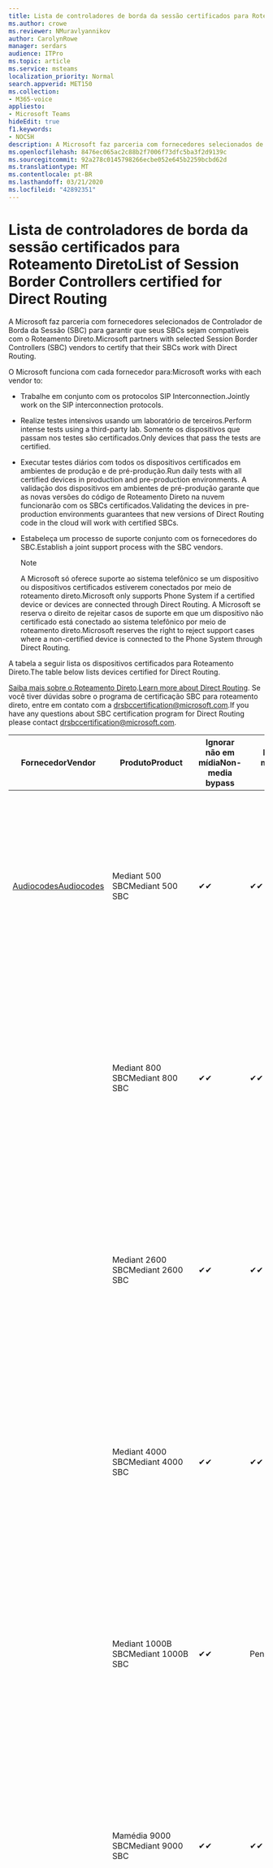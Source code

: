 ```yaml
---
title: Lista de controladores de borda da sessão certificados para Roteamento Direto
ms.author: crowe
ms.reviewer: NMuravlyannikov
author: CarolynRowe
manager: serdars
audience: ITPro
ms.topic: article
ms.service: msteams
localization_priority: Normal
search.appverid: MET150
ms.collection:
- M365-voice
appliesto:
- Microsoft Teams
hideEdit: true
f1.keywords:
- NOCSH
description: A Microsoft faz parceria com fornecedores selecionados de SBC (controlador de borda da sessão) para garantir que seus SBCs sejam compatíveis com o Roteamento Direto.
ms.openlocfilehash: 8476ec065ac2c88b2f7006f73dfc5ba3f2d9139c
ms.sourcegitcommit: 92a278c0145798266ecbe052e645b2259bcbd62d
ms.translationtype: MT
ms.contentlocale: pt-BR
ms.lasthandoff: 03/21/2020
ms.locfileid: "42892351"
---
```

# <a name="list-of-session-border-controllers-certified-for-direct-routing"></a><span data-ttu-id="8d924-103">Lista de controladores de borda da sessão certificados para Roteamento Direto</span><span class="sxs-lookup"><span data-stu-id="8d924-103">List of Session Border Controllers certified for Direct Routing</span></span>

<span data-ttu-id="8d924-104">A Microsoft faz parceria com fornecedores selecionados de Controlador de Borda da Sessão (SBC) para garantir que seus SBCs sejam compatíveis com o Roteamento Direto.</span><span class="sxs-lookup"><span data-stu-id="8d924-104">Microsoft partners with selected Session Border Controllers (SBC) vendors to certify that their SBCs work with Direct Routing.</span></span> 

<span data-ttu-id="8d924-105">O Microsoft funciona com cada fornecedor para:</span><span class="sxs-lookup"><span data-stu-id="8d924-105">Microsoft works with each vendor to:</span></span> 

- <span data-ttu-id="8d924-106">Trabalhe em conjunto com os protocolos SIP Interconnection.</span><span class="sxs-lookup"><span data-stu-id="8d924-106">Jointly work on the SIP interconnection protocols.</span></span>
- <span data-ttu-id="8d924-107">Realize testes intensivos usando um laboratório de terceiros.</span><span class="sxs-lookup"><span data-stu-id="8d924-107">Perform intense tests using a third-party lab.</span></span> <span data-ttu-id="8d924-108">Somente os dispositivos que passam nos testes são certificados.</span><span class="sxs-lookup"><span data-stu-id="8d924-108">Only devices that pass the tests are certified.</span></span> 
- <span data-ttu-id="8d924-109">Executar testes diários com todos os dispositivos certificados em ambientes de produção e de pré-produção.</span><span class="sxs-lookup"><span data-stu-id="8d924-109">Run daily tests with all certified devices in production and pre-production environments.</span></span> <span data-ttu-id="8d924-110">A validação dos dispositivos em ambientes de pré-produção garante que as novas versões do código de Roteamento Direto na nuvem funcionarão com os SBCs certificados.</span><span class="sxs-lookup"><span data-stu-id="8d924-110">Validating the devices in pre-production environments guarantees that new versions of Direct Routing code in the cloud will work with certified SBCs.</span></span> 
- <span data-ttu-id="8d924-111">Estabeleça um processo de suporte conjunto com os fornecedores do SBC.</span><span class="sxs-lookup"><span data-stu-id="8d924-111">Establish a joint support process with the SBC vendors.</span></span>


  > [!NOTE]
  > <span data-ttu-id="8d924-112">A Microsoft só oferece suporte ao sistema telefônico se um dispositivo ou dispositivos certificados estiverem conectados por meio de roteamento direto.</span><span class="sxs-lookup"><span data-stu-id="8d924-112">Microsoft only supports Phone System if a certified device or devices are connected through Direct Routing.</span></span> <span data-ttu-id="8d924-113">A Microsoft se reserva o direito de rejeitar casos de suporte em que um dispositivo não certificado está conectado ao sistema telefônico por meio de roteamento direto.</span><span class="sxs-lookup"><span data-stu-id="8d924-113">Microsoft reserves the right to reject support cases where a non-certified device is connected to the Phone System through Direct Routing.</span></span> 

<span data-ttu-id="8d924-114">A tabela a seguir lista os dispositivos certificados para Roteamento Direto.</span><span class="sxs-lookup"><span data-stu-id="8d924-114">The table below lists devices certified for Direct Routing.</span></span> 

<span data-ttu-id="8d924-115">[Saiba mais sobre o Roteamento Direto](https://aka.ms/dr).</span><span class="sxs-lookup"><span data-stu-id="8d924-115">[Learn more about Direct Routing](https://aka.ms/dr).</span></span> <span data-ttu-id="8d924-116">Se você tiver dúvidas sobre o programa de certificação SBC para roteamento direto, entre em contato com a drsbccertification@microsoft.com.</span><span class="sxs-lookup"><span data-stu-id="8d924-116">If you have any questions about SBC certification program for Direct Routing please contact drsbccertification@microsoft.com.</span></span>


|                                                       <span data-ttu-id="8d924-117">Fornecedor</span><span class="sxs-lookup"><span data-stu-id="8d924-117">Vendor</span></span>                                                        |       <span data-ttu-id="8d924-118">Produto</span><span class="sxs-lookup"><span data-stu-id="8d924-118">Product</span></span>       | <span data-ttu-id="8d924-119">Ignorar não em mídia</span><span class="sxs-lookup"><span data-stu-id="8d924-119">Non-media bypass</span></span> | <span data-ttu-id="8d924-120">Bypass de mídia</span><span class="sxs-lookup"><span data-stu-id="8d924-120">Media bypass</span></span> | <span data-ttu-id="8d924-121">Versão do software</span><span class="sxs-lookup"><span data-stu-id="8d924-121">Software version</span></span> | <span data-ttu-id="8d924-122">Validado com provedores E911</span><span class="sxs-lookup"><span data-stu-id="8d924-122">Validated with E911 providers</span></span> | <span data-ttu-id="8d924-123">Compatível com ELIN</span><span class="sxs-lookup"><span data-stu-id="8d924-123">ELIN capable</span></span>
|---------------------------------------------------------------------------------------------------------------------|---------------------|------------------|--------------|------------------|-----------------|------------------|
| [<span data-ttu-id="8d924-124">Audiocodes</span><span class="sxs-lookup"><span data-stu-id="8d924-124">Audiocodes</span></span>](https://www.audiocodes.com/solutions-products/products/products-for-microsoft-365/direct-routing-for-microsoft-teams) |   <span data-ttu-id="8d924-125">Mediant 500 SBC</span><span class="sxs-lookup"><span data-stu-id="8d924-125">Mediant 500 SBC</span></span>   |     <span data-ttu-id="8d924-126">&#10004;</span><span class="sxs-lookup"><span data-stu-id="8d924-126">&#10004;</span></span>     |   <span data-ttu-id="8d924-127">&#10004;</span><span class="sxs-lookup"><span data-stu-id="8d924-127">&#10004;</span></span>    |  <span data-ttu-id="8d924-128">7.20 a. 250</span><span class="sxs-lookup"><span data-stu-id="8d924-128">7.20A.250</span></span>   | <ul> <li> [<span data-ttu-id="8d924-129">Roteamento de localização dinâmica da largura de banda</span><span class="sxs-lookup"><span data-stu-id="8d924-129">Bandwidth Dynamic Location Routing</span></span>](https://www.bandwidth.com/partners/microsoft-teams-direct-routing) </li> <li><span data-ttu-id="8d924-130">Inentrada ERS</span><span class="sxs-lookup"><span data-stu-id="8d924-130">Intrado ERS</span></span> </li> <li><span data-ttu-id="8d924-131">Inentrada EGW</span><span class="sxs-lookup"><span data-stu-id="8d924-131">Intrado EGW</span></span></li> <li> <span data-ttu-id="8d924-132">Mobilidade de horizonte vermelho-céu</span><span class="sxs-lookup"><span data-stu-id="8d924-132">Red Sky Horizon Mobility</span></span> </li>  </ul>
|                                                                                                                     |   <span data-ttu-id="8d924-133">Mediant 800 SBC</span><span class="sxs-lookup"><span data-stu-id="8d924-133">Mediant 800 SBC</span></span>   |     <span data-ttu-id="8d924-134">&#10004;</span><span class="sxs-lookup"><span data-stu-id="8d924-134">&#10004;</span></span>     |   <span data-ttu-id="8d924-135">&#10004;</span><span class="sxs-lookup"><span data-stu-id="8d924-135">&#10004;</span></span>     |  <span data-ttu-id="8d924-136">7.20 a. 250</span><span class="sxs-lookup"><span data-stu-id="8d924-136">7.20A.250</span></span>   | <ul> <li> [<span data-ttu-id="8d924-137">Roteamento de localização dinâmica da largura de banda</span><span class="sxs-lookup"><span data-stu-id="8d924-137">Bandwidth Dynamic Location Routing</span></span>](https://www.bandwidth.com/partners/microsoft-teams-direct-routing) </li> <li><span data-ttu-id="8d924-138">Inentrada ERS</span><span class="sxs-lookup"><span data-stu-id="8d924-138">Intrado ERS</span></span> </li> <li><span data-ttu-id="8d924-139">Inentrada EGW</span><span class="sxs-lookup"><span data-stu-id="8d924-139">Intrado EGW</span></span></li> <li> <span data-ttu-id="8d924-140">Mobilidade de horizonte vermelho-céu</span><span class="sxs-lookup"><span data-stu-id="8d924-140">Red Sky Horizon Mobility</span></span> </li>  </ul>  |    |
|                                                                                                                     |  <span data-ttu-id="8d924-141">Mediant 2600 SBC</span><span class="sxs-lookup"><span data-stu-id="8d924-141">Mediant 2600 SBC</span></span>   |     <span data-ttu-id="8d924-142">&#10004;</span><span class="sxs-lookup"><span data-stu-id="8d924-142">&#10004;</span></span>     |   <span data-ttu-id="8d924-143">&#10004;</span><span class="sxs-lookup"><span data-stu-id="8d924-143">&#10004;</span></span>    |  <span data-ttu-id="8d924-144">7.20 a. 250</span><span class="sxs-lookup"><span data-stu-id="8d924-144">7.20A.250</span></span>   |   <ul> <li> [<span data-ttu-id="8d924-145">Roteamento de localização dinâmica da largura de banda</span><span class="sxs-lookup"><span data-stu-id="8d924-145">Bandwidth Dynamic Location Routing</span></span>](https://www.bandwidth.com/partners/microsoft-teams-direct-routing) </li> <li><span data-ttu-id="8d924-146">Inentrada ERS</span><span class="sxs-lookup"><span data-stu-id="8d924-146">Intrado ERS</span></span> </li> <li><span data-ttu-id="8d924-147">Inentrada EGW</span><span class="sxs-lookup"><span data-stu-id="8d924-147">Intrado EGW</span></span></li> <li> <span data-ttu-id="8d924-148">Mobilidade de horizonte vermelho-céu</span><span class="sxs-lookup"><span data-stu-id="8d924-148">Red Sky Horizon Mobility</span></span> </li>  </ul>  |    |    
|                                                                                                                     |  <span data-ttu-id="8d924-149">Mediant 4000 SBC</span><span class="sxs-lookup"><span data-stu-id="8d924-149">Mediant 4000 SBC</span></span>   |     <span data-ttu-id="8d924-150">&#10004;</span><span class="sxs-lookup"><span data-stu-id="8d924-150">&#10004;</span></span>     |   <span data-ttu-id="8d924-151">&#10004;</span><span class="sxs-lookup"><span data-stu-id="8d924-151">&#10004;</span></span>     |  <span data-ttu-id="8d924-152">7.20 a. 250</span><span class="sxs-lookup"><span data-stu-id="8d924-152">7.20A.250</span></span>   |  <ul> <li> [<span data-ttu-id="8d924-153">Roteamento de localização dinâmica da largura de banda</span><span class="sxs-lookup"><span data-stu-id="8d924-153">Bandwidth Dynamic Location Routing</span></span>](https://www.bandwidth.com/partners/microsoft-teams-direct-routing) </li> <li><span data-ttu-id="8d924-154">Inentrada ERS</span><span class="sxs-lookup"><span data-stu-id="8d924-154">Intrado ERS</span></span> </li> <li><span data-ttu-id="8d924-155">Inentrada EGW</span><span class="sxs-lookup"><span data-stu-id="8d924-155">Intrado EGW</span></span></li> <li> <span data-ttu-id="8d924-156">Mobilidade de horizonte vermelho-céu</span><span class="sxs-lookup"><span data-stu-id="8d924-156">Red Sky Horizon Mobility</span></span> </li>  </ul>  |    |    
|                                                                                                                     | <span data-ttu-id="8d924-157">Mediant 1000B SBC</span><span class="sxs-lookup"><span data-stu-id="8d924-157">Mediant 1000B  SBC</span></span>  |     <span data-ttu-id="8d924-158">&#10004;</span><span class="sxs-lookup"><span data-stu-id="8d924-158">&#10004;</span></span>     |   <span data-ttu-id="8d924-159">Pendente</span><span class="sxs-lookup"><span data-stu-id="8d924-159">Pending</span></span>     |  <span data-ttu-id="8d924-160">7.20 a. 250</span><span class="sxs-lookup"><span data-stu-id="8d924-160">7.20A.250</span></span>  |  <ul> <li> [<span data-ttu-id="8d924-161">Roteamento de localização dinâmica da largura de banda</span><span class="sxs-lookup"><span data-stu-id="8d924-161">Bandwidth Dynamic Location Routing</span></span>](https://www.bandwidth.com/partners/microsoft-teams-direct-routing) </li> <li><span data-ttu-id="8d924-162">Inentrada ERS</span><span class="sxs-lookup"><span data-stu-id="8d924-162">Intrado ERS</span></span> </li> <li><span data-ttu-id="8d924-163">Inentrada EGW</span><span class="sxs-lookup"><span data-stu-id="8d924-163">Intrado EGW</span></span></li> <li> <span data-ttu-id="8d924-164">Mobilidade de horizonte vermelho-céu</span><span class="sxs-lookup"><span data-stu-id="8d924-164">Red Sky Horizon Mobility</span></span> </li>  </ul>  |    |    
|                                                                                                                     | <span data-ttu-id="8d924-165">Mamédia 9000 SBC</span><span class="sxs-lookup"><span data-stu-id="8d924-165">Mediant 9000  SBC</span></span>  |     <span data-ttu-id="8d924-166">&#10004;</span><span class="sxs-lookup"><span data-stu-id="8d924-166">&#10004;</span></span>     |   <span data-ttu-id="8d924-167">&#10004;</span><span class="sxs-lookup"><span data-stu-id="8d924-167">&#10004;</span></span>     |  <span data-ttu-id="8d924-168">7.20 a. 250</span><span class="sxs-lookup"><span data-stu-id="8d924-168">7.20A.250</span></span>   | <ul> <li> [<span data-ttu-id="8d924-169">Roteamento de localização dinâmica da largura de banda</span><span class="sxs-lookup"><span data-stu-id="8d924-169">Bandwidth Dynamic Location Routing</span></span>](https://www.bandwidth.com/partners/microsoft-teams-direct-routing) </li> <li><span data-ttu-id="8d924-170">Inentrada ERS</span><span class="sxs-lookup"><span data-stu-id="8d924-170">Intrado ERS</span></span> </li> <li><span data-ttu-id="8d924-171">Inentrada EGW</span><span class="sxs-lookup"><span data-stu-id="8d924-171">Intrado EGW</span></span></li> <li> <span data-ttu-id="8d924-172">Mobilidade de horizonte vermelho-céu</span><span class="sxs-lookup"><span data-stu-id="8d924-172">Red Sky Horizon Mobility</span></span> </li>  </ul>    |    |                                                                       
|                                                                                                                     | <span data-ttu-id="8d924-173">Virtual Edition SBC</span><span class="sxs-lookup"><span data-stu-id="8d924-173">Virtual Edition SBC</span></span> |     <span data-ttu-id="8d924-174">&#10004;</span><span class="sxs-lookup"><span data-stu-id="8d924-174">&#10004;</span></span>     |   <span data-ttu-id="8d924-175">&#10004;</span><span class="sxs-lookup"><span data-stu-id="8d924-175">&#10004;</span></span>     |  <span data-ttu-id="8d924-176">7.20 a. 250</span><span class="sxs-lookup"><span data-stu-id="8d924-176">7.20A.250</span></span> |  <ul> <li> [<span data-ttu-id="8d924-177">Roteamento de localização dinâmica da largura de banda</span><span class="sxs-lookup"><span data-stu-id="8d924-177">Bandwidth Dynamic Location Routing</span></span>](https://www.bandwidth.com/partners/microsoft-teams-direct-routing) </li> <li><span data-ttu-id="8d924-178">Inentrada ERS</span><span class="sxs-lookup"><span data-stu-id="8d924-178">Intrado ERS</span></span> </li> <li><span data-ttu-id="8d924-179">Inentrada EGW</span><span class="sxs-lookup"><span data-stu-id="8d924-179">Intrado EGW</span></span></li> <li> <span data-ttu-id="8d924-180">Mobilidade de horizonte vermelho-céu</span><span class="sxs-lookup"><span data-stu-id="8d924-180">Red Sky Horizon Mobility</span></span> </li>  </ul>   |  <span data-ttu-id="8d924-181">Sim</span><span class="sxs-lookup"><span data-stu-id="8d924-181">Yes</span></span>  |    
|  [<span data-ttu-id="8d924-182">Comunicações da faixa de opções</span><span class="sxs-lookup"><span data-stu-id="8d924-182">Ribbon Communications</span></span>](https://ribboncommunications.com/solutions/enterprise-solutions/microsoft-skype-business)  |      <span data-ttu-id="8d924-183">SBC 5110</span><span class="sxs-lookup"><span data-stu-id="8d924-183">SBC 5110</span></span>       |     <span data-ttu-id="8d924-184">&#10004;</span><span class="sxs-lookup"><span data-stu-id="8d924-184">&#10004;</span></span>     |   <span data-ttu-id="8d924-185">&#10004;</span><span class="sxs-lookup"><span data-stu-id="8d924-185">&#10004;</span></span>    |       <span data-ttu-id="8d924-186">7,2</span><span class="sxs-lookup"><span data-stu-id="8d924-186">7.2</span></span>       | <ul> <li> [<span data-ttu-id="8d924-187">Roteamento de localização dinâmica da largura de banda</span><span class="sxs-lookup"><span data-stu-id="8d924-187">Bandwidth Dynamic Location Routing</span></span>](https://www.bandwidth.com/partners/microsoft-teams-direct-routing) </li> <li><span data-ttu-id="8d924-188">Inentrada ERS</span><span class="sxs-lookup"><span data-stu-id="8d924-188">Intrado ERS</span></span> </li> <li><span data-ttu-id="8d924-189">Inentrada EGW</span><span class="sxs-lookup"><span data-stu-id="8d924-189">Intrado EGW</span></span></li> <li> <span data-ttu-id="8d924-190">Mobilidade de horizonte vermelho-céu</span><span class="sxs-lookup"><span data-stu-id="8d924-190">Red Sky Horizon Mobility</span></span> </li>  </ul> |   <span data-ttu-id="8d924-191">Não</span><span class="sxs-lookup"><span data-stu-id="8d924-191">No</span></span> |    
|                                                                                                                     |      <span data-ttu-id="8d924-192">SBC 5210</span><span class="sxs-lookup"><span data-stu-id="8d924-192">SBC 5210</span></span>       |     <span data-ttu-id="8d924-193">&#10004;</span><span class="sxs-lookup"><span data-stu-id="8d924-193">&#10004;</span></span>     |  <span data-ttu-id="8d924-194">&#10004;</span><span class="sxs-lookup"><span data-stu-id="8d924-194">&#10004;</span></span>    |       <span data-ttu-id="8d924-195">7,2</span><span class="sxs-lookup"><span data-stu-id="8d924-195">7.2</span></span>       |  <ul> <li> [<span data-ttu-id="8d924-196">Roteamento de localização dinâmica da largura de banda</span><span class="sxs-lookup"><span data-stu-id="8d924-196">Bandwidth Dynamic Location Routing</span></span>](https://www.bandwidth.com/partners/microsoft-teams-direct-routing) </li> <li><span data-ttu-id="8d924-197">Inentrada ERS</span><span class="sxs-lookup"><span data-stu-id="8d924-197">Intrado ERS</span></span> </li> <li><span data-ttu-id="8d924-198">Inentrada EGW</span><span class="sxs-lookup"><span data-stu-id="8d924-198">Intrado EGW</span></span></li> <li> <span data-ttu-id="8d924-199">Mobilidade de horizonte vermelho-céu</span><span class="sxs-lookup"><span data-stu-id="8d924-199">Red Sky Horizon Mobility</span></span> </li> </ul> | <span data-ttu-id="8d924-200">Não</span><span class="sxs-lookup"><span data-stu-id="8d924-200">No</span></span>   |    
|                                                                                                                     |      <span data-ttu-id="8d924-201">SBC 5400</span><span class="sxs-lookup"><span data-stu-id="8d924-201">SBC 5400</span></span>       |     <span data-ttu-id="8d924-202">&#10004;</span><span class="sxs-lookup"><span data-stu-id="8d924-202">&#10004;</span></span>     |   <span data-ttu-id="8d924-203">&#10004;</span><span class="sxs-lookup"><span data-stu-id="8d924-203">&#10004;</span></span>   |       <span data-ttu-id="8d924-204">7,2</span><span class="sxs-lookup"><span data-stu-id="8d924-204">7.2</span></span>       |  <ul> <li> [<span data-ttu-id="8d924-205">Roteamento de localização dinâmica da largura de banda</span><span class="sxs-lookup"><span data-stu-id="8d924-205">Bandwidth Dynamic Location Routing</span></span>](https://www.bandwidth.com/partners/microsoft-teams-direct-routing) </li><li><span data-ttu-id="8d924-206">Inentrada ERS</span><span class="sxs-lookup"><span data-stu-id="8d924-206">Intrado ERS</span></span> </li> <li><span data-ttu-id="8d924-207">Inentrada EGW</span><span class="sxs-lookup"><span data-stu-id="8d924-207">Intrado EGW</span></span></li> <li> <span data-ttu-id="8d924-208">Mobilidade de horizonte vermelho-céu</span><span class="sxs-lookup"><span data-stu-id="8d924-208">Red Sky Horizon Mobility</span></span> </li> </ul>  |<span data-ttu-id="8d924-209">Não</span><span class="sxs-lookup"><span data-stu-id="8d924-209">No</span></span>|    
|                                                                                                                     |      <span data-ttu-id="8d924-210">SBC 7000</span><span class="sxs-lookup"><span data-stu-id="8d924-210">SBC 7000</span></span>       |     <span data-ttu-id="8d924-211">&#10004;</span><span class="sxs-lookup"><span data-stu-id="8d924-211">&#10004;</span></span>     |   <span data-ttu-id="8d924-212">&#10004;</span><span class="sxs-lookup"><span data-stu-id="8d924-212">&#10004;</span></span>    |       <span data-ttu-id="8d924-213">7,2</span><span class="sxs-lookup"><span data-stu-id="8d924-213">7.2</span></span>       |   <ul> <li> [<span data-ttu-id="8d924-214">Roteamento de localização dinâmica da largura de banda</span><span class="sxs-lookup"><span data-stu-id="8d924-214">Bandwidth Dynamic Location Routing</span></span>](https://www.bandwidth.com/partners/microsoft-teams-direct-routing) </li> <li><span data-ttu-id="8d924-215">Inentrada ERS</span><span class="sxs-lookup"><span data-stu-id="8d924-215">Intrado ERS</span></span> </li> <li><span data-ttu-id="8d924-216">Inentrada EGW</span><span class="sxs-lookup"><span data-stu-id="8d924-216">Intrado EGW</span></span></li> <li> <span data-ttu-id="8d924-217">Mobilidade de horizonte vermelho-céu</span><span class="sxs-lookup"><span data-stu-id="8d924-217">Red Sky Horizon Mobility</span></span> </li> </ul> |  <span data-ttu-id="8d924-218">Não</span><span class="sxs-lookup"><span data-stu-id="8d924-218">No</span></span>  |    
|                                                                                                                     |       <span data-ttu-id="8d924-219">SBC SWe</span><span class="sxs-lookup"><span data-stu-id="8d924-219">SBC SWe</span></span>       |     <span data-ttu-id="8d924-220">&#10004;</span><span class="sxs-lookup"><span data-stu-id="8d924-220">&#10004;</span></span>     |   <span data-ttu-id="8d924-221">&#10004;</span><span class="sxs-lookup"><span data-stu-id="8d924-221">&#10004;</span></span>   |       <span data-ttu-id="8d924-222">7,2</span><span class="sxs-lookup"><span data-stu-id="8d924-222">7.2</span></span>       |   <ul> <li> [<span data-ttu-id="8d924-223">Roteamento de localização dinâmica da largura de banda</span><span class="sxs-lookup"><span data-stu-id="8d924-223">Bandwidth Dynamic Location Routing</span></span>](https://www.bandwidth.com/partners/microsoft-teams-direct-routing) </li> <li><span data-ttu-id="8d924-224">Inentrada ERS</span><span class="sxs-lookup"><span data-stu-id="8d924-224">Intrado ERS</span></span> </li> <li><span data-ttu-id="8d924-225">Inentrada EGW</span><span class="sxs-lookup"><span data-stu-id="8d924-225">Intrado EGW</span></span></li> <li> <span data-ttu-id="8d924-226">Mobilidade de horizonte vermelho-céu</span><span class="sxs-lookup"><span data-stu-id="8d924-226">Red Sky Horizon Mobility</span></span> </li> </ul> |   <span data-ttu-id="8d924-227">Não</span><span class="sxs-lookup"><span data-stu-id="8d924-227">No</span></span> |    
|                                                                                                                     |      <span data-ttu-id="8d924-228">SBC 1000</span><span class="sxs-lookup"><span data-stu-id="8d924-228">SBC 1000</span></span>       |     <span data-ttu-id="8d924-229">&#10004;</span><span class="sxs-lookup"><span data-stu-id="8d924-229">&#10004;</span></span>     |   <span data-ttu-id="8d924-230">&#10004;</span><span class="sxs-lookup"><span data-stu-id="8d924-230">&#10004;</span></span>    |      <span data-ttu-id="8d924-231">8.0.3 (Build 537)</span><span class="sxs-lookup"><span data-stu-id="8d924-231">8.0.3 (build 537)</span></span>     |  <ul> <li> [<span data-ttu-id="8d924-232">Roteamento de localização dinâmica da largura de banda</span><span class="sxs-lookup"><span data-stu-id="8d924-232">Bandwidth Dynamic Location Routing</span></span>](https://www.bandwidth.com/partners/microsoft-teams-direct-routing) </li> <li> <span data-ttu-id="8d924-233">Inentrada ERS</span><span class="sxs-lookup"><span data-stu-id="8d924-233">Intrado ERS</span></span> </li> <li><span data-ttu-id="8d924-234">Inentrada EGW</span><span class="sxs-lookup"><span data-stu-id="8d924-234">Intrado EGW</span></span> </li> <li> <span data-ttu-id="8d924-235">Mobilidade de horizonte vermelho-céu</span><span class="sxs-lookup"><span data-stu-id="8d924-235">Red Sky Horizon Mobility</span></span> </li> </ul>   |    <span data-ttu-id="8d924-236">Sim</span><span class="sxs-lookup"><span data-stu-id="8d924-236">Yes</span></span>     |    
|                                                                                                                     |      <span data-ttu-id="8d924-237">SBC 2000</span><span class="sxs-lookup"><span data-stu-id="8d924-237">SBC 2000</span></span>       |     <span data-ttu-id="8d924-238">&#10004;</span><span class="sxs-lookup"><span data-stu-id="8d924-238">&#10004;</span></span>     |   <span data-ttu-id="8d924-239">&#10004;</span><span class="sxs-lookup"><span data-stu-id="8d924-239">&#10004;</span></span>   |     <span data-ttu-id="8d924-240">8.0.3 (Build 537)</span><span class="sxs-lookup"><span data-stu-id="8d924-240">8.0.3 (build 537)</span></span>     |  <ul> <li>[<span data-ttu-id="8d924-241">Roteamento de localização dinâmica da largura de banda</span><span class="sxs-lookup"><span data-stu-id="8d924-241">Bandwidth Dynamic Location Routing</span></span>](https://www.bandwidth.com/partners/microsoft-teams-direct-routing) </li> <li> <span data-ttu-id="8d924-242">Inentrada ERS</span><span class="sxs-lookup"><span data-stu-id="8d924-242">Intrado ERS</span></span> </li> <li><span data-ttu-id="8d924-243">Inentrada EGW</span><span class="sxs-lookup"><span data-stu-id="8d924-243">Intrado EGW</span></span> </li> <li> <span data-ttu-id="8d924-244">Mobilidade de horizonte vermelho-céu</span><span class="sxs-lookup"><span data-stu-id="8d924-244">Red Sky Horizon Mobility</span></span> </li> </ul>   |     <span data-ttu-id="8d924-245">Sim</span><span class="sxs-lookup"><span data-stu-id="8d924-245">Yes</span></span>      |    
|                                                                                                                     |    <span data-ttu-id="8d924-246">SBC SWe Lite</span><span class="sxs-lookup"><span data-stu-id="8d924-246">SBC SWe Lite</span></span>     |     <span data-ttu-id="8d924-247">&#10004;</span><span class="sxs-lookup"><span data-stu-id="8d924-247">&#10004;</span></span>     |  <span data-ttu-id="8d924-248">&#10004;</span><span class="sxs-lookup"><span data-stu-id="8d924-248">&#10004;</span></span>    |      <span data-ttu-id="8d924-249">8.0.3 (Build 216)</span><span class="sxs-lookup"><span data-stu-id="8d924-249">8.0.3 (build 216)</span></span>    |  <ul> <li> [<span data-ttu-id="8d924-250">Roteamento de localização dinâmica da largura de banda</span><span class="sxs-lookup"><span data-stu-id="8d924-250">Bandwidth Dynamic Location Routing</span></span>](https://www.bandwidth.com/partners/microsoft-teams-direct-routing) </li> <li> <span data-ttu-id="8d924-251">Inentrada ERS</span><span class="sxs-lookup"><span data-stu-id="8d924-251">Intrado ERS</span></span> </li> <li><span data-ttu-id="8d924-252">Inentrada EGW</span><span class="sxs-lookup"><span data-stu-id="8d924-252">Intrado EGW</span></span> </li> <li> <span data-ttu-id="8d924-253">Mobilidade de horizonte vermelho-céu</span><span class="sxs-lookup"><span data-stu-id="8d924-253">Red Sky Horizon Mobility</span></span> </li> </ul>    |     <span data-ttu-id="8d924-254">Sim</span><span class="sxs-lookup"><span data-stu-id="8d924-254">Yes</span></span>      |   
| | <span data-ttu-id="8d924-255">Série EdgeMarc</span><span class="sxs-lookup"><span data-stu-id="8d924-255">EdgeMarc Series</span></span> |  <span data-ttu-id="8d924-256">&#10004;</span><span class="sxs-lookup"><span data-stu-id="8d924-256">&#10004;</span></span> | | <span data-ttu-id="8d924-257">15.6.1</span><span class="sxs-lookup"><span data-stu-id="8d924-257">15.6.1</span></span> | 
|                     [<span data-ttu-id="8d924-258">Thinktel</span><span class="sxs-lookup"><span data-stu-id="8d924-258">Thinktel</span></span>](https://www.thinktel.ca/services/think-365/think-365-overview/)                      |    <span data-ttu-id="8d924-259">Think 365 SBC</span><span class="sxs-lookup"><span data-stu-id="8d924-259">Think 365 SBC</span></span>    |     <span data-ttu-id="8d924-260">&#10004;</span><span class="sxs-lookup"><span data-stu-id="8d924-260">&#10004;</span></span>     |        <span data-ttu-id="8d924-261">Pendente</span><span class="sxs-lookup"><span data-stu-id="8d924-261">Pending</span></span>   |       <span data-ttu-id="8d924-262">V1.4</span><span class="sxs-lookup"><span data-stu-id="8d924-262">V1.4</span></span>       |     |    |    
|                     [<span data-ttu-id="8d924-263">Oracle</span><span class="sxs-lookup"><span data-stu-id="8d924-263">Oracle</span></span>](https://www.oracle.com/industries/communications/enterprise-session-border-controller/microsoft.html)                      |    <span data-ttu-id="8d924-264">AP 1100</span><span class="sxs-lookup"><span data-stu-id="8d924-264">AP 1100</span></span>      |    <span data-ttu-id="8d924-265">&#10004;</span><span class="sxs-lookup"><span data-stu-id="8d924-265">&#10004;</span></span>     |    <span data-ttu-id="8d924-266">&#10004;</span><span class="sxs-lookup"><span data-stu-id="8d924-266">&#10004;</span></span>    |   <span data-ttu-id="8d924-267">8.3.0.0.1</span><span class="sxs-lookup"><span data-stu-id="8d924-267">8.3.0.0.1</span></span> |   <ul> <li> [<span data-ttu-id="8d924-268">Roteamento de localização dinâmica da largura de banda</span><span class="sxs-lookup"><span data-stu-id="8d924-268">Bandwidth Dynamic Location Routing</span></span>](https://www.bandwidth.com/partners/microsoft-teams-direct-routing) </li> <li><span data-ttu-id="8d924-269">Inentrada ERS</span><span class="sxs-lookup"><span data-stu-id="8d924-269">Intrado ERS</span></span> </li> <li><span data-ttu-id="8d924-270">Inentrada EGW</span><span class="sxs-lookup"><span data-stu-id="8d924-270">Intrado EGW</span></span></li> <li> <span data-ttu-id="8d924-271">Mobilidade de horizonte vermelho-céu</span><span class="sxs-lookup"><span data-stu-id="8d924-271">Red Sky Horizon Mobility</span></span> </li>  </ul>   |    |    
|                                                                                                                    |    <span data-ttu-id="8d924-272">AP 3900</span><span class="sxs-lookup"><span data-stu-id="8d924-272">AP 3900</span></span>           |    <span data-ttu-id="8d924-273">&#10004;</span><span class="sxs-lookup"><span data-stu-id="8d924-273">&#10004;</span></span>     |    <span data-ttu-id="8d924-274">&#10004;</span><span class="sxs-lookup"><span data-stu-id="8d924-274">&#10004;</span></span>   |   <span data-ttu-id="8d924-275">8.3.0.0.1</span><span class="sxs-lookup"><span data-stu-id="8d924-275">8.3.0.0.1</span></span>  |  <ul> <li> [<span data-ttu-id="8d924-276">Roteamento de localização dinâmica da largura de banda</span><span class="sxs-lookup"><span data-stu-id="8d924-276">Bandwidth Dynamic Location Routing</span></span>](https://www.bandwidth.com/partners/microsoft-teams-direct-routing) </li> <li><span data-ttu-id="8d924-277">Inentrada ERS</span><span class="sxs-lookup"><span data-stu-id="8d924-277">Intrado ERS</span></span> </li> <li><span data-ttu-id="8d924-278">Inentrada EGW</span><span class="sxs-lookup"><span data-stu-id="8d924-278">Intrado EGW</span></span></li> <li> <span data-ttu-id="8d924-279">Mobilidade de horizonte vermelho-céu</span><span class="sxs-lookup"><span data-stu-id="8d924-279">Red Sky Horizon Mobility</span></span> </li>  </ul>  |  <span data-ttu-id="8d924-280">Sim</span><span class="sxs-lookup"><span data-stu-id="8d924-280">Yes</span></span>  |    
|                                                                                                                    |      <span data-ttu-id="8d924-281">AP 4600</span><span class="sxs-lookup"><span data-stu-id="8d924-281">AP 4600</span></span>         |    <span data-ttu-id="8d924-282">&#10004;</span><span class="sxs-lookup"><span data-stu-id="8d924-282">&#10004;</span></span>   |    <span data-ttu-id="8d924-283">&#10004;</span><span class="sxs-lookup"><span data-stu-id="8d924-283">&#10004;</span></span>     |     <span data-ttu-id="8d924-284">8.3.0.0.1</span><span class="sxs-lookup"><span data-stu-id="8d924-284">8.3.0.0.1</span></span>  |  <ul> <li> [<span data-ttu-id="8d924-285">Roteamento de localização dinâmica da largura de banda</span><span class="sxs-lookup"><span data-stu-id="8d924-285">Bandwidth Dynamic Location Routing</span></span>](https://www.bandwidth.com/partners/microsoft-teams-direct-routing) </li> <li><span data-ttu-id="8d924-286">Inentrada ERS</span><span class="sxs-lookup"><span data-stu-id="8d924-286">Intrado ERS</span></span> </li> <li><span data-ttu-id="8d924-287">Inentrada EGW</span><span class="sxs-lookup"><span data-stu-id="8d924-287">Intrado EGW</span></span></li> <li> <span data-ttu-id="8d924-288">Mobilidade de horizonte vermelho-céu</span><span class="sxs-lookup"><span data-stu-id="8d924-288">Red Sky Horizon Mobility</span></span> </li>  </ul>  |    |    
|                                                                                                                    |      <span data-ttu-id="8d924-289">AP 6300</span><span class="sxs-lookup"><span data-stu-id="8d924-289">AP 6300</span></span>         |    <span data-ttu-id="8d924-290">&#10004;</span><span class="sxs-lookup"><span data-stu-id="8d924-290">&#10004;</span></span>   |    <span data-ttu-id="8d924-291">&#10004;</span><span class="sxs-lookup"><span data-stu-id="8d924-291">&#10004;</span></span>     |     <span data-ttu-id="8d924-292">8.3.0.0.1</span><span class="sxs-lookup"><span data-stu-id="8d924-292">8.3.0.0.1</span></span>  |  <ul> <li> [<span data-ttu-id="8d924-293">Roteamento de localização dinâmica da largura de banda</span><span class="sxs-lookup"><span data-stu-id="8d924-293">Bandwidth Dynamic Location Routing</span></span>](https://www.bandwidth.com/partners/microsoft-teams-direct-routing) </li> <li><span data-ttu-id="8d924-294">Inentrada ERS</span><span class="sxs-lookup"><span data-stu-id="8d924-294">Intrado ERS</span></span> </li> <li><span data-ttu-id="8d924-295">Inentrada EGW</span><span class="sxs-lookup"><span data-stu-id="8d924-295">Intrado EGW</span></span></li> <li> <span data-ttu-id="8d924-296">Mobilidade de horizonte vermelho-céu</span><span class="sxs-lookup"><span data-stu-id="8d924-296">Red Sky Horizon Mobility</span></span> </li>  </ul>   |    |    
|                                                                                                                   |      <span data-ttu-id="8d924-297">AP 6350</span><span class="sxs-lookup"><span data-stu-id="8d924-297">AP 6350</span></span>           |    <span data-ttu-id="8d924-298">&#10004;</span><span class="sxs-lookup"><span data-stu-id="8d924-298">&#10004;</span></span>   |    <span data-ttu-id="8d924-299">&#10004;</span><span class="sxs-lookup"><span data-stu-id="8d924-299">&#10004;</span></span>    |     <span data-ttu-id="8d924-300">8.3.0.0.1</span><span class="sxs-lookup"><span data-stu-id="8d924-300">8.3.0.0.1</span></span>  |   <ul> <li> [<span data-ttu-id="8d924-301">Roteamento de localização dinâmica da largura de banda</span><span class="sxs-lookup"><span data-stu-id="8d924-301">Bandwidth Dynamic Location Routing</span></span>](https://www.bandwidth.com/partners/microsoft-teams-direct-routing) </li> <li><span data-ttu-id="8d924-302">Inentrada ERS</span><span class="sxs-lookup"><span data-stu-id="8d924-302">Intrado ERS</span></span> </li> <li><span data-ttu-id="8d924-303">Inentrada EGW</span><span class="sxs-lookup"><span data-stu-id="8d924-303">Intrado EGW</span></span></li> <li> <span data-ttu-id="8d924-304">Mobilidade de horizonte vermelho-céu</span><span class="sxs-lookup"><span data-stu-id="8d924-304">Red Sky Horizon Mobility</span></span> </li>  </ul>  |    |                                            
|                                                                                                                    |      <span data-ttu-id="8d924-305">VME</span><span class="sxs-lookup"><span data-stu-id="8d924-305">VME</span></span>           |    <span data-ttu-id="8d924-306">&#10004;</span><span class="sxs-lookup"><span data-stu-id="8d924-306">&#10004;</span></span>    |    <span data-ttu-id="8d924-307">&#10004;</span><span class="sxs-lookup"><span data-stu-id="8d924-307">&#10004;</span></span>    |     <span data-ttu-id="8d924-308">8.3.0.0.1</span><span class="sxs-lookup"><span data-stu-id="8d924-308">8.3.0.0.1</span></span>   |   <ul> <li> [<span data-ttu-id="8d924-309">Roteamento de localização dinâmica da largura de banda</span><span class="sxs-lookup"><span data-stu-id="8d924-309">Bandwidth Dynamic Location Routing</span></span>](https://www.bandwidth.com/partners/microsoft-teams-direct-routing) </li> <li><span data-ttu-id="8d924-310">Inentrada ERS</span><span class="sxs-lookup"><span data-stu-id="8d924-310">Intrado ERS</span></span> </li> <li><span data-ttu-id="8d924-311">Inentrada EGW</span><span class="sxs-lookup"><span data-stu-id="8d924-311">Intrado EGW</span></span></li> <li> <span data-ttu-id="8d924-312">Mobilidade de horizonte vermelho-céu</span><span class="sxs-lookup"><span data-stu-id="8d924-312">Red Sky Horizon Mobility</span></span> </li>  </ul>  |    |    
|                     [<span data-ttu-id="8d924-313">TE-SYSTEMS</span><span class="sxs-lookup"><span data-stu-id="8d924-313">TE-SYSTEMS</span></span>](https://www.anynode.de/anynode-and-microsoft-teams/)                               |     <span data-ttu-id="8d924-314">anynode</span><span class="sxs-lookup"><span data-stu-id="8d924-314">anynode</span></span>         |     <span data-ttu-id="8d924-315">&#10004;</span><span class="sxs-lookup"><span data-stu-id="8d924-315">&#10004;</span></span>   |  <span data-ttu-id="8d924-316">&#10004;</span><span class="sxs-lookup"><span data-stu-id="8d924-316">&#10004;</span></span>   |      <span data-ttu-id="8d924-317">v3.16.2</span><span class="sxs-lookup"><span data-stu-id="8d924-317">v3.16.2</span></span>      |     |    |    


<span data-ttu-id="8d924-318">A tabela a seguir lista os dispositivos que são verificados quanto à interoperabilidade entre os dispositivos de roteamento direto e analógico.</span><span class="sxs-lookup"><span data-stu-id="8d924-318">The following table lists devices that are verified for interoperability between Direct Routing and Analog Devices.</span></span>

|                                                       <span data-ttu-id="8d924-319">Fornecedor</span><span class="sxs-lookup"><span data-stu-id="8d924-319">Vendor</span></span>                                                        |       <span data-ttu-id="8d924-320">Produto</span><span class="sxs-lookup"><span data-stu-id="8d924-320">Product</span></span>       | <span data-ttu-id="8d924-321">Verificação</span><span class="sxs-lookup"><span data-stu-id="8d924-321">Verified</span></span>
|---------------------------------------------------------------------------------------------------------------------|---------------------|------------------|
| [<span data-ttu-id="8d924-322">Audiocodes</span><span class="sxs-lookup"><span data-stu-id="8d924-322">Audiocodes</span></span>](https://www.audiocodes.com/solutions-products/products/products-for-microsoft-365/direct-routing-for-microsoft-teams) |   [<span data-ttu-id="8d924-323">ATA-1</span><span class="sxs-lookup"><span data-stu-id="8d924-323">ATA-1</span></span>](https://www.audiocodes.com/media/2373/mp-1xx-and-mp-124-datasheet.pdf)   |     <span data-ttu-id="8d924-324">&#10004;</span><span class="sxs-lookup"><span data-stu-id="8d924-324">&#10004;</span></span>     |
| [<span data-ttu-id="8d924-325">Audiocodes</span><span class="sxs-lookup"><span data-stu-id="8d924-325">Audiocodes</span></span>](https://www.audiocodes.com/solutions-products/products/products-for-microsoft-365/direct-routing-for-microsoft-teams) |   [<span data-ttu-id="8d924-326">ATA-2</span><span class="sxs-lookup"><span data-stu-id="8d924-326">ATA-2</span></span>](https://www.audiocodes.com/media/2399/mediapack-20x-mp-20x-analog-telephone-adapters-datasheet.pdf)   |     <span data-ttu-id="8d924-327">&#10004;</span><span class="sxs-lookup"><span data-stu-id="8d924-327">&#10004;</span></span>     |
| [<span data-ttu-id="8d924-328">Faixa</span><span class="sxs-lookup"><span data-stu-id="8d924-328">Ribbon</span></span>](https://ribboncommunications.com/solutions/enterprise-solutions/microsoft-solutions) |   [<span data-ttu-id="8d924-329">SBC 1000. Versão do software: 8.1.1 (Build 527)</span><span class="sxs-lookup"><span data-stu-id="8d924-329">SBC 1000. Software version: 8.1.1 (build 527)</span></span>](https://support.sonus.net/display/UXDOC81/Connect+SBC+Edge+to+Microsoft+Teams+Direct+Routing+to+Support+Analog+Devices)   |     <span data-ttu-id="8d924-330">&#10004;</span><span class="sxs-lookup"><span data-stu-id="8d924-330">&#10004;</span></span>     |
| [<span data-ttu-id="8d924-331">Faixa</span><span class="sxs-lookup"><span data-stu-id="8d924-331">Ribbon</span></span>](https://ribboncommunications.com/solutions/enterprise-solutions/microsoft-solutions) |   [<span data-ttu-id="8d924-332">SBC 2000. Versão do software: 8.1.1 (Build 527)</span><span class="sxs-lookup"><span data-stu-id="8d924-332">SBC 2000. Software version: 8.1.1 (build 527)</span></span>](https://support.sonus.net/display/UXDOC81/Connect+SBC+Edge+to+Microsoft+Teams+Direct+Routing+to+Support+Analog+Devices)   |     <span data-ttu-id="8d924-333">&#10004;</span><span class="sxs-lookup"><span data-stu-id="8d924-333">&#10004;</span></span>     |


<span data-ttu-id="8d924-334">Para dar a seus comentários sobre o produto sobre equipes, como ideias para novos recursos, confira nota do [UserVoice](https://microsoftteams.uservoice.com) a certificação concedida a uma versão principal.</span><span class="sxs-lookup"><span data-stu-id="8d924-334">To give us product feedback about Teams, such as ideas for new features, see [Uservoice](https://microsoftteams.uservoice.com) Note the certification granted to a major version.</span></span> <span data-ttu-id="8d924-335">Isso significa que o firmware com qualquer número no firmware SBC após a versão principal tem suporte.</span><span class="sxs-lookup"><span data-stu-id="8d924-335">That means that firmware with any number in the SBC firmware following the major version is supported.</span></span>
